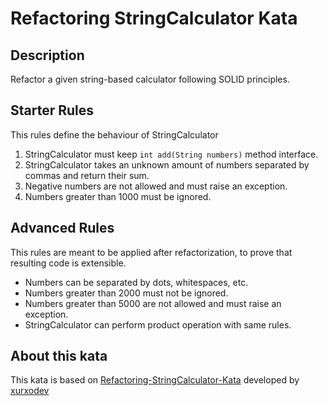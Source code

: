 # Refactoring StringCalculator Kata

## Description

Refactor a given string-based calculator following SOLID principles.

## Starter Rules

This rules define the behaviour of StringCalculator
1. StringCalculator must keep `int add(String numbers)` method interface.
2. StringCalculator takes an unknown amount of numbers separated by commas
and return their sum.
3. Negative numbers are not allowed and must raise an exception.
4. Numbers greater than 1000 must be ignored.

## Advanced Rules

This rules are meant to be applied after refactorization, to prove that resulting code is extensible.
+ Numbers can be separated by dots, whitespaces, etc.
+ Numbers greater than 2000 must not be ignored.
+ Numbers greater than 5000 are not allowed and must raise an exception.
+ StringCalculator can perform product operation with same rules.

## About this kata

This kata is based on [Refactoring-StringCalculator-Kata](https://github.com/xurxodev/Refactoring-StringCalculator-Kata)
 developed by [xurxodev](https://github.com/xurxodev)